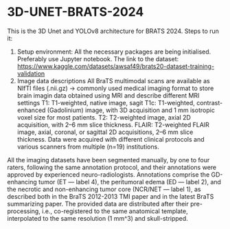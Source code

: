 # 3D-UNET-BRATS-2024
This is the 3D Unet and YOLOv8 architecture for BRATS 2024.
Steps to run it:
1. Setup environment: All the necessary packages are being initialised. Preferably use Jupyter notebook. 
The link to the dataset: https://www.kaggle.com/datasets/awsaf49/brats20-dataset-training-validation
2. Image data descriptions
All BraTS multimodal scans are available as NIfTI files (.nii.gz) -> commonly used medical imaging format to store brain imagin data obtained using MRI and describe different MRI settings
T1: T1-weighted, native image, sagit
T1c: T1-weighted, contrast-enhanced (Gadolinium) image, with 3D acquisition and 1 mm isotropic voxel size for most patients.
T2: T2-weighted image, axial 2D acquisition, with 2–6 mm slice thickness.
FLAIR: T2-weighted FLAIR image, axial, coronal, or sagittal 2D acquisitions, 2–6 mm slice thickness.
Data were acquired with different clinical protocols and various scanners from multiple (n=19) institutions.

All the imaging datasets have been segmented manually, by one to four raters, following the same annotation protocol, and their annotations were approved by experienced neuro-radiologists. Annotations comprise the GD-enhancing tumor (ET — label 4), the peritumoral edema (ED — label 2), and the necrotic and non-enhancing tumor core (NCR/NET — label 1), as described both in the BraTS 2012-2013 TMI paper and in the latest BraTS summarizing paper. The provided data are distributed after their pre-processing, i.e., co-registered to the same anatomical template, interpolated to the same resolution (1 mm^3) and skull-stripped.

